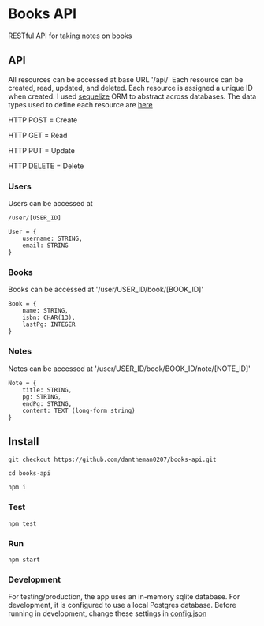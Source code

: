 # Books API
RESTful API for taking notes on books

## API
All resources can be accessed at base URL '/api/'
Each resource can be created, read, updated, and deleted.
Each resource is assigned a unique ID when created.
I used [sequelize](sequelizejs.com) ORM to abstract across databases.
The data types used to define each resource are [here](http://docs.sequelizejs.com/en/latest/api/datatypes)


HTTP POST = Create

HTTP GET = Read

HTTP PUT = Update

HTTP DELETE = Delete

### Users
Users can be accessed at 

	/user/[USER_ID]

	User = {
		username: STRING,
		email: STRING
	}

### Books
Books can be accessed at '/user/USER_ID/book/[BOOK_ID]'

	Book = {
		name: STRING,
        isbn: CHAR(13),
        lastPg: INTEGER
	}

### Notes
Notes can be accessed at '/user/USER_ID/book/BOOK_ID/note/[NOTE_ID]'

	Note = {
		title: STRING,
        pg: STRING,
        endPg: STRING,
        content: TEXT (long-form string)
	}

## Install

	git checkout https://github.com/dantheman0207/books-api.git

	cd books-api

	npm i

### Test

	npm test

### Run

	npm start


### Development
For testing/production, the app uses an in-memory sqlite database. For development, it is configured to use a local Postgres database. Before running in development, change these settings in [config.json](config/config.json)